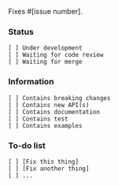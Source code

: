 Fixes #[issue number].

### Status
```
[ ] Under development
[ ] Waiting for code review
[ ] Waiting for merge
```
### Information
```
[ ] Contains breaking changes
[ ] Contains new API(s)
[ ] Contains documentation
[ ] Contains test
[ ] Contains examples
```
### To-do list
```
[ ] [Fix this thing]
[ ] [Fix another thing]
[ ] ...
```